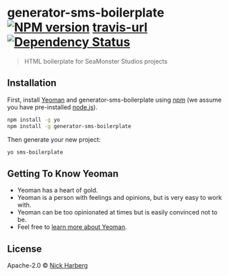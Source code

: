 # generator-sms-boilerplate [![NPM version][npm-image]][npm-url] [travis-url] [![Dependency Status][daviddm-image]][daviddm-url]
> HTML boilerplate for SeaMonster Studios projects

## Installation

First, install [Yeoman](http://yeoman.io) and generator-sms-boilerplate using [npm](https://www.npmjs.com/) (we assume you have pre-installed [node.js](https://nodejs.org/)).

```bash
npm install -g yo
npm install -g generator-sms-boilerplate
```

Then generate your new project:

```bash
yo sms-boilerplate
```

## Getting To Know Yeoman

 * Yeoman has a heart of gold.
 * Yeoman is a person with feelings and opinions, but is very easy to work with.
 * Yeoman can be too opinionated at times but is easily convinced not to be.
 * Feel free to [learn more about Yeoman](http://yeoman.io/).

## License

Apache-2.0 © [Nick Harberg]()


[npm-image]: https://badge.fury.io/js/generator-sms-boilerplate.svg
[npm-url]: https://npmjs.org/package/generator-sms-boilerplate
[travis-image]: https://travis-ci.org/SeaMonster-Studios/generator-sms-boilerplate.svg?branch=master
[travis-url]: https://travis-ci.org/SeaMonster-Studios/generator-sms-boilerplate
[daviddm-image]: https://david-dm.org/SeaMonster-Studios/generator-sms-boilerplate.svg?theme=shields.io
[daviddm-url]: https://david-dm.org/SeaMonster-Studios/generator-sms-boilerplate
